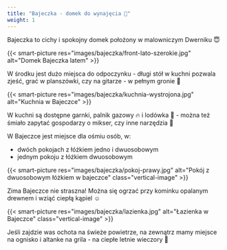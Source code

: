 ```yaml
---
title: "Bajeczka - domek do wynajęcia 🏡"
weight: 1
---
```


Bajeczka to cichy i spokojny domek położony w malowniczym Dwerniku 😇

{{< smart-picture res="images/bajeczka/front-lato-szerokie.jpg" alt="Domek Bajeczka latem" >}}

W środku jest dużo miejsca do odpoczynku - długi stół w kuchni pozwala zjeść, grać w planszówki, czy na gitarze - w pełnym gronie 🤗

{{< smart-picture res="images/bajeczka/kuchnia-wystrojona.jpg" alt="Kuchnia w Bajeczce" >}}

W kuchni są dostępne garnki, palnik gazowy 🔥 i lodówka 🧊 - można też śmiało zapytać gospodarzy o mikser, czy inne narzędzia 🔪

W Bajeczce jest miejsce dla ośmiu osób, w:
- dwóch pokojach z łóżkiem jedno i dwuosobowym
- jednym pokoju z łóżkiem dwuosobowym

[//]: # (TODO: Maybe a 360 viewer here?)

{{< smart-picture res="images/bajeczka/pokoj-prawy.jpg" alt="Pokój z dwuosobowym łóżkiem w bajeczce" class="vertical-image" >}}

<div style="clear: both;"></div>

Zima Bajeczce nie straszna! Można się ogrzać przy kominku opalanym drewnem i wziąć ciepłą kąpiel ☺

{{< smart-picture res="images/bajeczka/lazienka.jpg" alt="Łazienka w Bajeczce" class="vertical-image" >}}

[//]: # (TODO: Zdjęcie kominka)

<div style="clear: both;"></div>

Jeśli zajdzie was ochota na świeże powietrze, na zewnątrz mamy miejsce na ognisko i altanke na grila - na ciepłe letnie wieczory 🌄

[//]: # (TODO: Zdjęcie ogniska/altanki)
